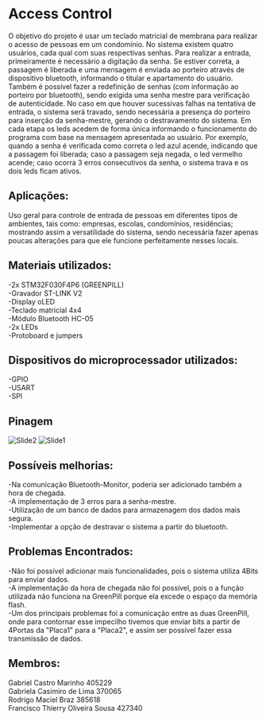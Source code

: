# Access Control
O objetivo do projeto é usar um teclado matricial de membrana para realizar o acesso de pessoas em um condomínio. No sistema existem quatro usuários, cada qual com suas respectivas senhas. Para realizar a entrada, primeiramente é necessário a digitação da senha. Se estiver correta, a passagem é liberada e uma mensagem é enviada ao porteiro através de dispositivo bluetooth, informando o titular e apartamento do usuário. Também é possível fazer a redefinição de senhas (com informação ao porteiro por bluetooth), sendo exigida uma senha mestre para verificação de autenticidade. No caso em que houver sucessivas falhas na tentativa de entrada, o sistema será travado, sendo necessária  a presença do porteiro para inserção da senha-mestre, gerando o destravamento do sistema.
Em cada etapa os leds acedem de forma única informando o funcionamento do programa com base na mensagem apresentada ao usuário.
Por exemplo, quando a senha é verificada como correta o led azul acende, indicando que a passagem foi liberada; caso a passagem seja negada, o led vermelho acende; caso ocorra 3 erros consecutivos da senha, o sistema trava e os dois leds ficam ativos.


## Aplicações:
Uso geral para controle de entrada de pessoas em diferentes tipos de ambientes, tais como: empresas, escolas, condomínios, residências; mostrando assim a versatilidade do sistema, sendo necessária fazer apenas poucas alterações para que ele funcione perfeitamente nesses locais.

## Materiais utilizados:
-2x STM32F030F4P6 (GREENPILL)
<br />-Gravador ST-LINK V2
<br />-Display oLED
<br />-Teclado matricial 4x4
<br />-Módulo Bluetooth HC-05
<br />-2x LEDs
<br />-Protoboard e jumpers


## Dispositivos do microprocessador utilizados:
-GPIO
<br />-USART
<br />-SPI

## Pinagem
![Slide2](https://user-images.githubusercontent.com/56704375/70345776-8911be80-183b-11ea-8b6c-712039b9c05b.PNG)
![Slide1](https://user-images.githubusercontent.com/56704375/70345649-494ad700-183b-11ea-9e68-0fd60f4563db.PNG)


## Possíveis melhorias:
-Na comunicação Bluetooth-Monitor, poderia ser adicionado também a hora de chegada.
<br />-A implementação de 3 erros para a senha-mestre.
<br />-Utilização de um banco de dados para armazenagem dos dados mais segura.
<br />-Implementar a opção de destravar o sistema a partir do bluetooth.


## Problemas Encontrados:
-Não foi possível adicionar mais funcionalidades, pois o sistema utiliza 4Bits para enviar dados.
<br />-A implementação da hora de chegada não foi possível, pois o a função utilizada não funciona na GreenPill porque ela excede o espaço da memória flash.
<br />-Um dos principais problemas foi a comunicação entre as duas GreenPill, onde para contornar esse impecilho tivemos que enviar bits a partir de 4Portas da "Placa1" para a "Placa2", e assim ser possível fazer essa transmissão de dados.


## Membros:
Gabriel Castro Marinho                    405229
<br />Gabriela Casimiro de Lima           370065
<br />Rodrigo Maciel Braz                 385618
<br />Francisco Thierry Oliveira Sousa    427340
